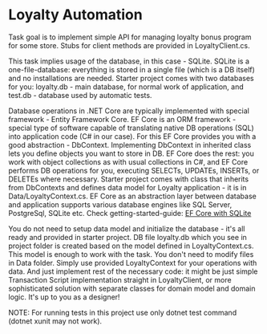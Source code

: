 # Loyalty Automation

Task goal is to implement simple API for managing loyalty bonus program for some store. Stubs for client methods are provided in LoyaltyClient.cs.

This task implies usage of the database, in this case - SQLite. SQLite is a one-file-database: everything is stored in a single file (which is a DB itself) and no installations are needed. Starter project comes with two databases for you: loyalty.db - main database, for normal work of application, and test.db - database used by automatic tests.

Database operations in .NET Core are typically implemented with special framework - Entity Framework Core. EF Core is an ORM framework - special type of software capable of translating native DB operations (SQL) into application code (C# in our case). For this EF Core provides you with a good abstraction - DbContext. Implementing DbContext in inherited class lets you define objects you want to store in DB. EF Core does the rest: you work with object collections as with usual collections in C#, and EF Core performs DB operations for you, executing SELECTs, UPDATEs, INSERTs, or DELETEs where necessary. Starter project comes with class that inherits from DbContexts and defines data model for Loyalty application - it is in Data/LoyaltyContext.cs. EF Core as an abstraction layer between database and application supports various database engines like SQL Server, PostgreSql, SQLite etc. Check getting-started-guide: [EF Core with SQLite](https://docs.microsoft.com/en-us/ef/core/get-started/netcore/new-db-sqlite)

You do not need to setup data model and initialize the database - it's all ready and provided in starter project. DB file loyalty.db which you see in project folder is created based on the model defined in LoyaltyContext.cs. This model is enough to work with the task. You don't need to modify files in Data folder. Simply use provided LoyaltyContext for your operations with data. And just implement rest of the necessary code: it might be just simple Transaction Script implementation straight in LoyaltyClient, or more sophisticated solution with separate classes for domain model and domain logic. It's up to you as a designer!

NOTE: For running tests in this project use only dotnet test command (dotnet xunit may not work).
